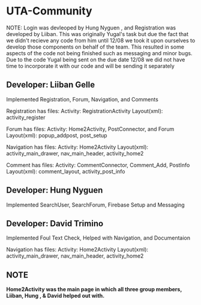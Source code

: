 # UTA-Community

NOTE: Login was devleoped by Hung Nyguen , and Registration was developed by Liiban. This was originally Yugal's task but due 
the fact that we didn't recieve any code from him until 12/08 we took it upon ourselves to develop those components on behalf 
of the team. This resulted in some aspects of the code not being finished such as messaging and minor bugs. Due to the code Yugal
being sent on the due date 12/08 we did not have time to incorporate it with our code and will be sending it separately





## Developer: Liiban Gelle

Implemented Registration, Forum, Navigation, and Comments

Registration has files:
	Activity: RegistrationActivity
	Layout(xml): activity_register

Forum has files:
	Activity: Home2Activity, PostConnector, and Forum 
	Layout(xml): popup_addpost, post_setup

Navigation has files:
	Activity: Home2Activity
	Layout(xml): activity_main_drawer, nav_main_header, activity_home2

Comment has files:
	Activity: CommentConnector, Comment_Add, PostInfo
	Layout(xml): comment_layout, activity_post_info




## Developer: Hung Nyguen

Implemented SearchUser, SearchForum, Firebase Setup and Messaging



## Developer: David Trimino

Implemented Foul Text Check, Helped with Navigation, and Documentaion

Navigation has files:
	Activity: Home2Activity
	Layout(xml): activity_main_drawer, nav_main_header, activity_home2


## NOTE
**Home2Activity was the main page in which all three group members, Liiban, Hung , & David helped out with.**


